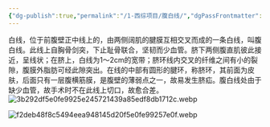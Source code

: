 ```yaml
---
{"dg-publish":true,"permalink":"/1-西综项目/腹白线/","dgPassFrontmatter":true,"noteIcon":"","created":"2024-07-17T23:29:00.114+08:00","updated":"2024-07-18T19:23:17.585+08:00"}
---
```


白线，位于前腹壁正中线上的，由两侧阔肌的腱膜互相交叉而成的一条白线，叫腹白线。此线上自胸骨剑突，下止耻骨联合，坚韧而少血管。脐下两侧腹直肌彼此接近，呈线状；在脐上，白线为1～2cm的宽带；脐环线内交叉的纤维之间有小的裂隙，腹膜外脂肪可经此隙突出。在线的中部有圆形的腱环，称脐环，其前面为皮肤，后面只有一层腹横筋膜，是腹壁的薄弱点之一，故易发生脐疝。腹白线处由于缺少血管，故手术时不在此线上切口，故愈合差。
![3b292df5e0fe9925e245721439a85edf8db1712c.webp](/img/user/%E9%99%84%E4%BB%B6/3b292df5e0fe9925e245721439a85edf8db1712c.webp)

![f2deb48f8c5494eea948145d20f5e0fe99257e0f.webp](/img/user/%E9%99%84%E4%BB%B6/f2deb48f8c5494eea948145d20f5e0fe99257e0f.webp)